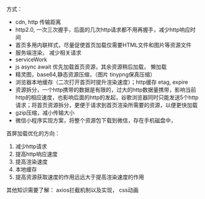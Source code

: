 方式： 
- cdn, http 传输距离
- http2.0, 一次三次握手，后面的几次http请求都不用再握手，减少http响应时间
- 首页多用内联样式，尽量促使首页加载仅需要HTML文件和图片等资源文件
- 服务端渲染， 减少相关请求
- serviceWork 
- js async await 优先加载首页资源，其余资源稍后加载， 懒加载
- 精灵图，base64,静态资源压缩，（图片 tinypng保真压缩）
- 浏览器本地缓存（二次打开首页时提升渲染速度）；http缓存 etag, expire
- 资源拆分，一个http携带的数据是有限的，过大的http数据量携带，影响当前http的相应速度，也影响后面的http的发起，谷歌浏览器同时只能发送5个http请求；将首页资源拆分，更便于请求到首页渲染所需要的资源，以便更快加载
- gzip压缩，减小传输大小
- 微信小程序实现方案，将整个资源包下载到微信，存在手机磁盘中，


首屏加载优化的方向：
1. 减少http请求
2. 提高http响应速度
3. 提高渲染速度
4. 本地缓存
5. 提高资源获取速度的作用远远大于提高渲染速度的作用


其他知识需要了解： axios拦截机制以及实现， css动画

